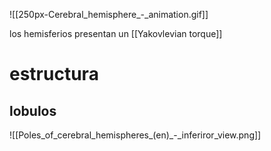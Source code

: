 ![[250px-Cerebral_hemisphere_-_animation.gif]]

los hemisferios presentan un [[Yakovlevian torque]]

# estructura
## lobulos
![[Poles_of_cerebral_hemispheres_(en)_-_inferiror_view.png]]
